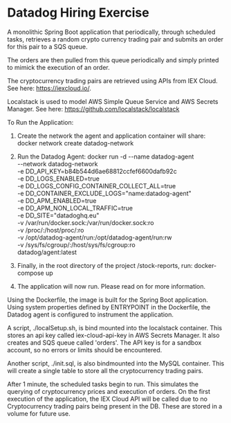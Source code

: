# Datadog Hiring Exercise
A monolithic Spring Boot application that periodically,
through scheduled tasks, retrieves a random crypto currency trading pair
and submits an order for this pair to a SQS queue.

The orders are then pulled from this queue periodically and simply printed
to mimick the execution of an order. 

The cryptocurrency trading pairs are retrieved using APIs from IEX Cloud.
See here: https://iexcloud.io/.

Localstack is used to model AWS Simple Queue Service and AWS Secrets Manager.
See here: https://github.com/localstack/localstack

To Run the Application:

1. Create the network the agent and application container will share:
   docker network create datadog-network
   
2. Run the Datadog Agent:
   docker run -d --name datadog-agent \
   	--network datadog-network \
      -e DD_API_KEY=b84b544d6ae68812ccfef6600dafb92c \
      -e DD_LOGS_ENABLED=true \
      -e DD_LOGS_CONFIG_CONTAINER_COLLECT_ALL=true \
      -e DD_CONTAINER_EXCLUDE_LOGS="name:datadog-agent" \
      -e DD_APM_ENABLED=true \
      -e DD_APM_NON_LOCAL_TRAFFIC=true \
      -e DD_SITE="datadoghq.eu"  \
      -v /var/run/docker.sock:/var/run/docker.sock:ro \
      -v /proc/:/host/proc/:ro \
      -v /opt/datadog-agent/run:/opt/datadog-agent/run:rw \
      -v /sys/fs/cgroup/:/host/sys/fs/cgroup:ro \
      datadog/agent:latest

3. Finally, in the root directory of the project /stock-reports, run:
   docker-compose up
   
4. The application will now run. Please read on for more information.
   
Using the Dockerfile, the image is built for the Spring Boot application. Using system
properties defined by ENTRYPOINT in the Dockerfile, the Datadog agent is configured to
instrument the application.

A script, ./localSetup.sh, is bind mounted into the localstack container. This 
stores an api key called iex-cloud-api-key in AWS Secrets Manager. It also creates
and SQS queue called 'orders'. The API key is for a sandbox account, so no errors or limits should be
encountered.

Another script, ./init.sql, is also bindmounted into the MySQL container. This will create 
a single table to store all the cryptocurrency trading pairs.

After 1 minute, the scheduled tasks begin to run. This simulates the querying of cryptocurrency prices 
and execution of orders. On the first execution of the application, the IEX Cloud API will be called
due to no Cryptocurrency trading pairs being present in the DB. These are stored in a volume for future 
use. 


